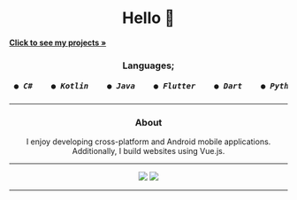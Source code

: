 <link rel="stylesheet" href="readme.css">
<h1 align="center">Hello 👋</h1>
<a href="https://github.com/mustafawp?tab=repositories"><strong>Click to see my projects »</strong></a>
<div align="center">
    <h3>Languages;</h3>
    <h5><pre> ● C#    ● Kotlin    ● Java    ● Flutter    ● Dart    ● Python    ● JS    ● Lua    ● Vue.js</pre></h5>
    <hr>
         <h3 align="center">About</h3>
    <center>
        <span>I enjoy developing cross-platform and Android mobile applications. Additionally, I build websites using Vue.js.</span>
    <hr>
    <img src="https://github-readme-stats.vercel.app/api?username=mustafawp&theme=dark&show_icons=true">
    <img src="https://streak-stats.demolab.com?user=mustafawp&theme=highcontrast&border_radius=4.7&background=000000)](https://git.io/streak-stats">
    <hr>
</div>
